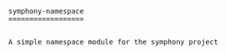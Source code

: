 
<!-- saved from url=(0072)https://raw.github.com/MattiasFestin/symphony-namespace/master/README.md -->
<html><head><meta http-equiv="Content-Type" content="text/html; charset=UTF-8"><style type="text/css"></style></head><body><pre style="word-wrap: break-word; white-space: pre-wrap;">symphony-namespace
==================

A simple namespace module for the symphony project
</pre></body></html>